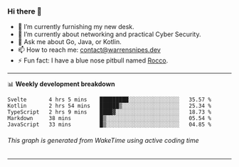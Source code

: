 ### Hi there 👋

- 🔭 I’m currently furnishing my new desk.
- 🌱 I’m currently about networking and practical Cyber Security.
- 💬 Ask me about Go, Java, or Kotlin.
- 📫 How to reach me: contact@warrensnipes.dev
- ⚡ Fun fact: I have a blue nose pitbull named [Rocco](https://i.imgur.com/iLsSCKu.jpg).

-------

📊 **Weekly development breakdown**
<!--START_SECTION:waka-->
```text
Svelte       4 hrs 5 mins    █████████░░░░░░░░░░░░░░░░   35.57 % 
Kotlin       2 hrs 54 mins   ██████▒░░░░░░░░░░░░░░░░░░   25.34 % 
TypeScript   2 hrs 9 mins    ████▓░░░░░░░░░░░░░░░░░░░░   18.73 % 
Markdown     38 mins         █▒░░░░░░░░░░░░░░░░░░░░░░░   05.54 % 
JavaScript   33 mins         █▒░░░░░░░░░░░░░░░░░░░░░░░   04.85 % 
```
<!--END_SECTION:waka-->
###### *This graph is generated from WakeTime using active coding time*
-------

